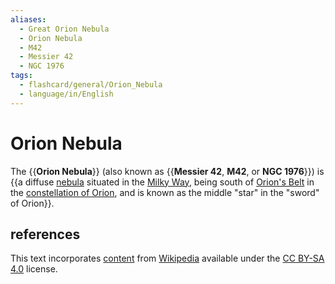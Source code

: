 ```yaml
---
aliases:
  - Great Orion Nebula
  - Orion Nebula
  - M42
  - Messier 42
  - NGC 1976
tags:
  - flashcard/general/Orion_Nebula
  - language/in/English
---
```


# Orion Nebula

The {{__Orion Nebula__}} (also known as {{__Messier 42__, __M42__, or __NGC 1976__}}) is {{a diffuse [nebula](nebula.md) situated in the [Milky Way](Milky%20Way.md), being south of [Orion's Belt](Orion's%20Belt.md) in the [constellation of Orion](Orion%20(constellation).md), and is known as the middle "star" in the "sword" of Orion}}. <!--SR:!2024-08-26,14,250!2024-08-18,1,130!2024-08-29,17,250-->

## references

This text incorporates [content](https://en.wikipedia.org/wiki/Orion_Nebula) from [Wikipedia](Wikipedia.md) available under the [CC BY-SA 4.0](https://creativecommons.org/licenses/by-sa/4.0/) license.
